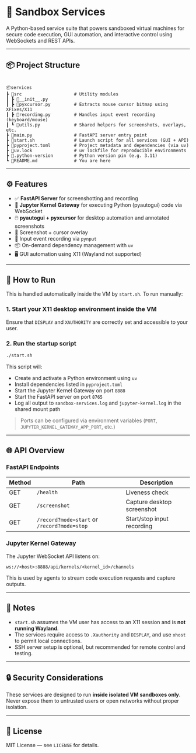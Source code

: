 # 🧪 Sandbox Services

A Python-based service suite that powers sandboxed virtual machines for secure code execution, GUI automation, and interactive control using WebSockets and REST APIs.

---

## 📦 Project Structure

```

📦services
┣ 📂src                    # Utility modules
┃ ┣ 📜__init__.py
┃ ┣ 📜pyxcursor.py         # Extracts mouse cursor bitmap using XFixes/X11
┃ ┣ 📜recording.py         # Handles input event recording (keyboard/mouse)
┃ ┗ 📜utils.py             # Shared helpers for screenshots, overlays, etc.
┣ 📜main.py                # FastAPI server entry point
┣ 📜start.sh               # Launch script for all services (GUI + API)
┣ 📜pyproject.toml         # Project metadata and dependencies (via uv)
┣ 📜uv.lock                # uv lockfile for reproducible environments
┣ 📜.python-version        # Python version pin (e.g. 3.11)
┗ 📜README.md              # You are here

```

---

## ⚙️ Features

- ✅ **FastAPI Server** for screenshotting and recording
- 🧠 **Jupyter Kernel Gateway** for executing Python (pyautogui) code via WebSocket
- 🖱️ **pyautogui + pyxcursor** for desktop automation and annotated screenshots
- 📸 Screenshot + cursor overlay
- 🎥 Input event recording via `pynput`
- 📦 On-demand dependency management with `uv`
- 🖥️ GUI automation using X11 (Wayland not supported)

---

## 🚀 How to Run

This is handled automatically inside the VM by `start.sh`. To run manually:

### 1. Start your X11 desktop environment inside the VM

Ensure that `DISPLAY` and `XAUTHORITY` are correctly set and accessible to your user.

### 2. Run the startup script

```bash
./start.sh
```

This script will:

- Create and activate a Python environment using `uv`
- Install dependencies listed in `pyproject.toml`
- Start the Jupyter Kernel Gateway on port `8888`
- Start the FastAPI server on port `8765`
- Log all output to `sandbox-services.log` and `jupyter-kernel.log` in the shared mount path

> Ports can be configured via environment variables (`PORT`, `JUPYTER_KERNEL_GATEWAY_APP_PORT`, etc.)

---

## 🌐 API Overview

### FastAPI Endpoints

| Method | Path                                        | Description                |
| ------ | ------------------------------------------- | -------------------------- |
| GET    | `/health`                                   | Liveness check             |
| GET    | `/screenshot`                               | Capture desktop screenshot |
| GET    | `/record?mode=start` or `/record?mode=stop` | Start/stop input recording |

### Jupyter Kernel Gateway

The Jupyter WebSocket API listens on:

```
ws://<host>:8888/api/kernels/<kernel_id>/channels
```

This is used by agents to stream code execution requests and capture outputs.

---

## 🧠 Notes

- `start.sh` assumes the VM user has access to an X11 session and is **not running Wayland**.
- The services require access to `.Xauthority` and `DISPLAY`, and use `xhost` to permit local connections.
- SSH server setup is optional, but recommended for remote control and testing.

---

## 🔒 Security Considerations

These services are designed to run **inside isolated VM sandboxes only**.
Never expose them to untrusted users or open networks without proper isolation.

---

## 📜 License

MIT License — see `LICENSE` for details.
